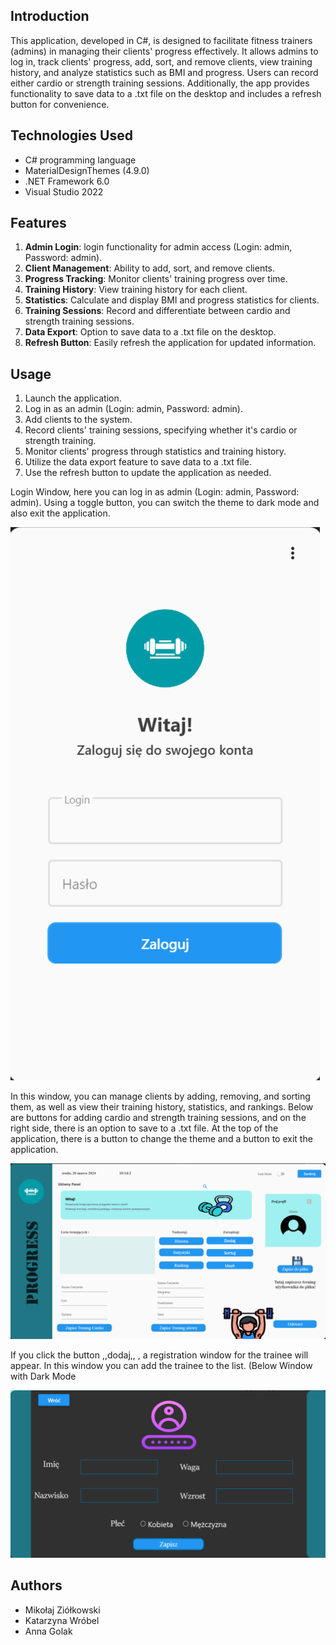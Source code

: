 ## Introduction

This application, developed in C#, is designed to facilitate fitness trainers (admins) in managing their clients' progress effectively. It allows admins to log in, track clients' progress, add, sort, and remove clients, view training history, and analyze statistics such as BMI and progress. Users can record either cardio or strength training sessions. Additionally, the app provides functionality to save data to a .txt file on the desktop and includes a refresh button for convenience.

## Technologies Used

- C# programming language
- MaterialDesignThemes (4.9.0)
- .NET Framework 6.0
- Visual Studio 2022

## Features

1. **Admin Login**: login functionality for admin access (Login: admin, Password: admin).
2. **Client Management**: Ability to add, sort, and remove clients.
3. **Progress Tracking**: Monitor clients' training progress over time.
4. **Training History**: View training history for each client.
5. **Statistics**: Calculate and display BMI and progress statistics for clients.
6. **Training Sessions**: Record and differentiate between cardio and strength training sessions.
7. **Data Export**: Option to save data to a .txt file on the desktop.
8. **Refresh Button**: Easily refresh the application for updated information.

## Usage

1. Launch the application.
2. Log in as an admin (Login: admin, Password: admin).
3. Add clients to the system.
4. Record clients' training sessions, specifying whether it's cardio or strength training.
5. Monitor clients' progress through statistics and training history.
6. Utilize the data export feature to save data to a .txt file.
7. Use the refresh button to update the application as needed.

Login Window, here you can log in as admin (Login: admin, Password: admin). Using a toggle button, you can switch the theme to dark mode and also exit the application.

![loginWindow](login.png)

In this window, you can manage clients by adding, removing, and sorting them, as well as view their training history, statistics, and rankings. Below are buttons for adding cardio and strength training sessions, and on the right side, there is an option to save to a .txt file. At the top of the application, there is a button to change the theme and a button to exit the application.



![MainWindow](main.png)

If you click the button ,,dodaj,, , a registration window for the trainee will appear. In this window you can add the trainee to the list. (Below Window with Dark Mode

![RegisterWindow](register.png)

## Authors
- Mikołaj Ziółkowski
- Katarzyna Wróbel
- Anna Golak


